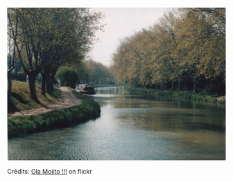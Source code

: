 ![Lia](/images/2022-01-12.jpg)

Crédits: [Ola Mojito !!!](https://www.flickr.com/people/ola_mojito/) on flickr